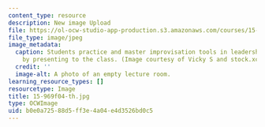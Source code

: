 ```yaml
---
content_type: resource
description: New image Upload
file: https://ol-ocw-studio-app-production.s3.amazonaws.com/courses/15-969-dynamic-leadership-using-improvisation-in-business-fall-2004/b0e0a72588d5ff3e4a04e4d3526bd0c5_15-969f04-th.jpg
file_type: image/jpeg
image_metadata:
  caption: Students practice and master improvisation tools in leadership learning
    by presenting to the class. (Image courtesy of Vicky S and stock.xchng.)
  credit: ''
  image-alt: A photo of an empty lecture room.
learning_resource_types: []
resourcetype: Image
title: 15-969f04-th.jpg
type: OCWImage
uid: b0e0a725-88d5-ff3e-4a04-e4d3526bd0c5
---
```

